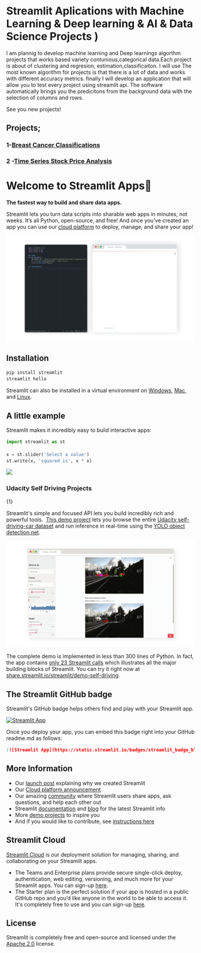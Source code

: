 # **Streamlit Aplications with Machine Learning & Deep learning & AI & Data Science  Projects  )**

I am plannig to develop  machine learning and Deep learnings algorthm projects  that works based variety contunious,categorical  data.Each  project is about of clustering and regresion, estimation,classificaiton. I will use The most known algorithm for  projects is that there is a lot of data and works with different accuracy metrics. finally I will develop an application that will allow you to test every project using streamlit api.  The software automatically brings you the predicitons from the background data with the selection of columns and rows.

 See you new projects!

## Projects;

### 1-[Breast Cancer Classifications](https://github.com/mustafabozkaya/ML-DL-CV-DS-AI-StreamlitApp_Projects/blob/master/KNN_project1)



### 2 -[Time Series Stock Price Analysis](https://github.com/mustafabozkaya/ML-DL-CV-DS-AI-StreamlitApp_Projects/blob/master/Time_Series_Stock_Price_Analysis)



# Welcome to Streamlit Apps👋

**The fastest way to build and share data apps.**

Streamlit lets you turn data scripts into sharable web apps in minutes, not weeks. It’s all Python, open-source, and free! And once you’ve created an app you can use our [cloud platform](https://streamlit.io/cloud) to deploy, manage, and share your app!

![Example of live coding an app in Streamlit|635x380](https://github.com/streamlit/docs/raw/main/public/images/Streamlit_overview.gif)

## Installation

```bash
pip install streamlit
streamlit hello
```

Streamlit can also be installed in a virtual environment on [Windows](https://github.com/streamlit/streamlit/wiki/Installing-in-a-virtual-environment#on-windows), [Mac](https://github.com/streamlit/streamlit/wiki/Installing-in-a-virtual-environment#on-mac--linux), and [Linux](https://github.com/streamlit/streamlit/wiki/Installing-in-a-virtual-environment#on-mac--linux).

## A little example

Streamlit makes it incredibly easy to build interactive apps:

```python
import streamlit as st

x = st.slider('Select a value')
st.write(x, 'squared is', x * x)
```

<img src="https://raw.githubusercontent.com/streamlit/docs/main/public/images/simple_example.png"/>

### Udacity Self Driving Projects

 {1}

Streamlit's simple and focused API lets you build incredibly rich and powerful tools.  [This demo project](https://github.com/streamlit/demo-self-driving) lets you browse the entire [Udacity self-driving-car dataset](https://github.com/udacity/self-driving-car) and run inference in real-time using the [YOLO object detection net](https://pjreddie.com/darknet/yolo).

![Final App Animation](https://raw.githubusercontent.com/streamlit/docs/main/public/images/complex_app_example.gif "Final App Animation")

The complete demo is implemented in less than 300 lines of Python. In fact, the app contains [only 23 Streamlit calls](https://github.com/streamlit/demo-self-driving/blob/master/streamlit_app.py) which illustrates all the major building blocks of Streamlit. You can try it right now at [share.streamlit.io/streamlit/demo-self-driving](https://share.streamlit.io/streamlit/demo-self-driving).

## The Streamlit GitHub badge

Streamlit's GitHub badge helps others find and play with your Streamlit app.

[![Streamlit App](https://static.streamlit.io/badges/streamlit_badge_black_white.svg)](https://share.streamlit.io/streamlit/demo-face-gan)

Once you deploy your app, you can embed this badge right into your GitHub readme.md as follows:

```markdown
[![Streamlit App](https://static.streamlit.io/badges/streamlit_badge_black_white.svg)](https://share.streamlit.io/yourGitHubName/yourRepo/yourApp/)
```

## More Information

- Our [launch post](https://towardsdatascience.com/coding-ml-tools-like-you-code-ml-models-ddba3357eace?source=friends_link&sk=f7774c54571148b33cde3ba6c6310086) explaining why we created Streamlit
- Our [Cloud platform announcement](https://blog.streamlit.io/introducing-streamlit-cloud)
- Our amazing [community](https://discuss.streamlit.io/) where Streamlit users share apps, ask questions, and help each other out
- Streamlit [documentation](https://docs.streamlit.io/) and [blog](https://blog.streamlit.io) for the latest Streamlit info
- More [demo projects](https://github.com/streamlit/) to inspire you
- And if you would like to contribute, see [instructions here](https://github.com/streamlit/streamlit/wiki/Contributing)

## Streamlit Cloud

[Streamlit Cloud](https://streamlit.io/cloud) is our deployment solution for managing, sharing, and collaborating on your Streamlit apps.

- The Teams and Enterprise plans provide secure single-click deploy, authentication, web editing, versioning, and much more for your Streamlit apps. You can sign-up [here](https://share.streamlit.io/signup).
- The Starter plan is the perfect solution if your app is hosted in a public GitHub repo and you’d like anyone in the world to be able to access it. It's completely free to use and you can sign-up [here](https://share.streamlit.io).

## License

Streamlit is completely free and open-source and licensed under the [Apache 2.0](https://www.apache.org/licenses/LICENSE-2.0) license.
